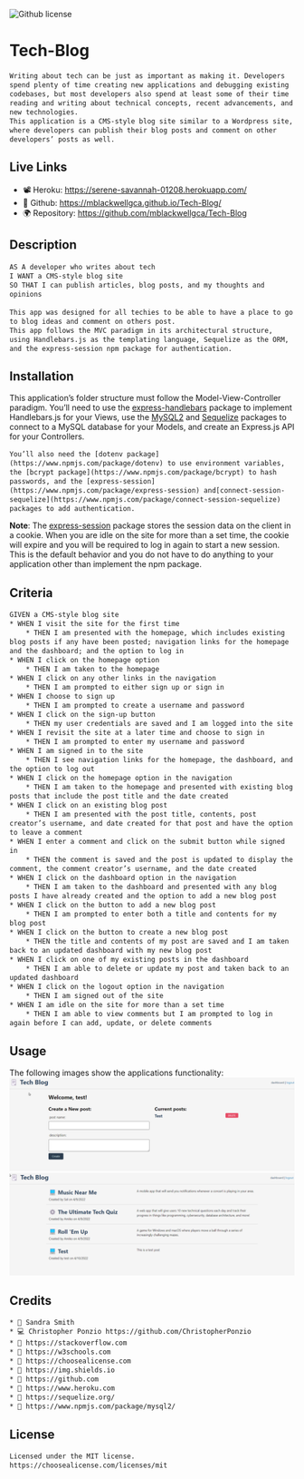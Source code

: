 ![Github license](https://img.shields.io/badge/license-MIT-blueviolet.svg)

# Tech-Blog
    Writing about tech can be just as important as making it. Developers spend plenty of time creating new applications and debugging existing codebases, but most developers also spend at least some of their time reading and writing about technical concepts, recent advancements, and new technologies.
    This application is a CMS-style blog site similar to a Wordpress site, where developers can publish their blog posts and comment on other developers’ posts as well. 
        
## Live Links
* 📽️ Heroku: https://serene-savannah-01208.herokuapp.com/
* 🎥 Github: https://mblackwellgca.github.io/Tech-Blog/
* 🌍 Repository: https://github.com/mblackwellgca/Tech-Blog

## Description
    AS A developer who writes about tech
    I WANT a CMS-style blog site
    SO THAT I can publish articles, blog posts, and my thoughts and opinions

    This app was designed for all techies to be able to have a place to go to blog ideas and comment on others post.
    This app follows the MVC paradigm in its architectural structure, using Handlebars.js as the templating language, Sequelize as the ORM, and the express-session npm package for authentication.

## Installation
   This application’s folder structure must follow the Model-View-Controller paradigm. You’ll need to use the [express-handlebars](https://www.npmjs.com/package/express-handlebars) package to implement Handlebars.js for your Views, use the [MySQL2](https://www.npmjs.com/package/mysql2) and [Sequelize](https://www.npmjs.com/package/sequelize) packages to connect to a MySQL database for your Models, and create an Express.js API for your Controllers.

    You’ll also need the [dotenv package](https://www.npmjs.com/package/dotenv) to use environment variables, the [bcrypt package](https://www.npmjs.com/package/bcrypt) to hash passwords, and the [express-session](https://www.npmjs.com/package/express-session) and[connect-session-sequelize](https://www.npmjs.com/package/connect-session-sequelize) packages to add authentication.

**Note**: 
    The [express-session](https://www.npmjs.com/package/express-session) package stores the session data on the client in a cookie. When you are idle on the site for more than a set time, the cookie will expire and you will be required to log in again to start a new session. This is the default behavior and you do not have to do anything to your application other than implement the npm package. 

## Criteria
    GIVEN a CMS-style blog site
    * WHEN I visit the site for the first time
        * THEN I am presented with the homepage, which includes existing blog posts if any have been posted; navigation links for the homepage and the dashboard; and the option to log in
    * WHEN I click on the homepage option
        * THEN I am taken to the homepage
    * WHEN I click on any other links in the navigation
        * THEN I am prompted to either sign up or sign in
    * WHEN I choose to sign up
        * THEN I am prompted to create a username and password
    * WHEN I click on the sign-up button
        * THEN my user credentials are saved and I am logged into the site
    * WHEN I revisit the site at a later time and choose to sign in
        * THEN I am prompted to enter my username and password
    * WHEN I am signed in to the site
        * THEN I see navigation links for the homepage, the dashboard, and the option to log out
    * WHEN I click on the homepage option in the navigation
        * THEN I am taken to the homepage and presented with existing blog posts that include the post title and the date created
    * WHEN I click on an existing blog post
        * THEN I am presented with the post title, contents, post creator’s username, and date created for that post and have the option to leave a comment
    * WHEN I enter a comment and click on the submit button while signed in
        * THEN the comment is saved and the post is updated to display the comment, the comment creator’s username, and the date created
    * WHEN I click on the dashboard option in the navigation
        * THEN I am taken to the dashboard and presented with any blog posts I have already created and the option to add a new blog post
    * WHEN I click on the button to add a new blog post
        * THEN I am prompted to enter both a title and contents for my blog post
    * WHEN I click on the button to create a new blog post
        * THEN the title and contents of my post are saved and I am taken back to an updated dashboard with my new blog post
    * WHEN I click on one of my existing posts in the dashboard
        * THEN I am able to delete or update my post and taken back to an updated dashboard
    * WHEN I click on the logout option in the navigation
        * THEN I am signed out of the site
    * WHEN I am idle on the site for more than a set time
        * THEN I am able to view comments but I am prompted to log in again before I can add, update, or delete comments 

## Usage
The following images show the applications functionality:
![Demo Screenshot](./public/images/dash.png)
![Demo Screenshot](./public/images/home.png)

## Credits
    * 🏫 Sandra Smith
    * 💻 Christopher Ponzio https://github.com/ChristopherPonzio
    * 🔗 https://stackoverflow.com 
    * 🔗 https://w3schools.com 
    * 🔗 https://choosealicense.com 
    * 🔗 https://img.shields.io
    * 🔗 https://github.com
    * 🔗 https://www.heroku.com
    * 🔗 https://sequelize.org/
    * 🔗 https://www.npmjs.com/package/mysql2/

## License
    Licensed under the MIT license.
    https://choosealicense.com/licenses/mit